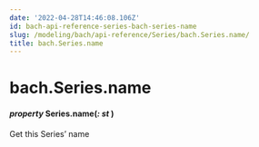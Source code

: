 ```yaml
---
date: '2022-04-28T14:46:08.106Z'
id: bach-api-reference-series-bach-series-name
slug: /modeling/bach/api-reference/Series/bach.Series.name/
title: bach.Series.name
---
```


# bach.Series.name


#### _property_ Series.name(_: st_ )
Get this Series’ name

<!-- !! processed by numpydoc !! -->
